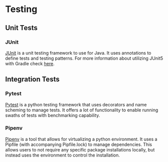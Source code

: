 # Testing

## Unit Tests

### JUnit

[JUnit](https://junit.org/junit5/docs/current/user-guide/#overview) is a unit testing framework to use for Java. It
uses annotations to define tests and testing patterns. For more information about utilizing JUnit5 with Gradle check
[here](https://www.baeldung.com/junit-5-gradle).

## Integration Tests

### Pytest

[Pytest](https://docs.pytest.org/en/stable/) is a python testing framework that uses decorators and name scheming to
manage tests. It offers a lot of functionality to enable running swaths of tests with benchmarking capability.

### Pipenv

[Pipenv](https://pypi.org/project/pipenv/) is a tool that allows for virtualizing a python environment. It uses a
Pipfile (with accompanying Pipfile.lock) to manage dependencies. This allows users to not require any specific package
installations locally, but instead uses the environment to control the installation.